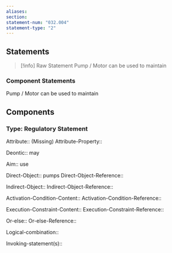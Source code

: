 ```yaml
---
aliases: 
section: 
statement-num: "032.004"
statement-type: "2"
---
```

## Statements 
> [!info] Raw Statement
> Pump / Motor can be used to maintain 
> 

### Component Statements
Pump / Motor can be used to maintain 
## Components
### Type: Regulatory Statement
Attribute:: (Missing)
Attribute-Property::

Deontic:: may

Aim:: use

Direct-Object:: pumps
Direct-Object-Reference:: 

Indirect-Object::
Indirect-Object-Reference:: 

Activation-Condition-Content::
Activation-Condition-Reference:: 

Execution-Constraint-Content::
Execution-Constraint-Reference:: 

Or-else::
Or-else-Reference:: 

Logical-combination::

Invoking-statement(s)::